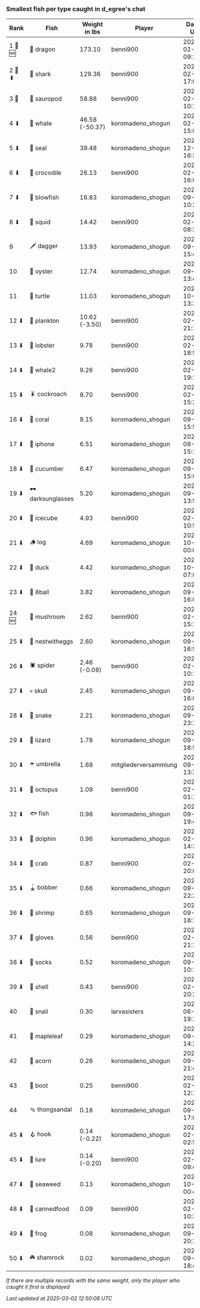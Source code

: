 ### Smallest fish per type caught in d_egree's chat
| Rank | Fish | Weight in lbs | Player | Date in UTC |
|------|--------|-----------|---------|------|
| 1 🥇 🆕 | 🐉 dragon | 173.10 | benni900 | 2025-02-24 09:14:48 |
| 2 🥈 ⬇ | 🦈 shark | 129.36 | benni900 | 2025-02-15 17:05:41 |
| 3 🥉  | 🦕 sauropod | 58.88 | benni900 | 2025-02-21 10:11:36 |
| 4 ⬇ | 🐳 whale | 46.58 (-50.37) | koromadeno_shogun | 2025-02-24 15:03:30 |
| 5 ⬇ | 🦭 seal | 39.48 | koromadeno_shogun | 2024-12-25 16:36:21 |
| 6 ⬇ | 🐊 crocodile | 26.13 | benni900 | 2025-02-18 16:09:25 |
| 7 ⬇ | 🐡 blowfish | 16.83 | koromadeno_shogun | 2024-09-09 10:21:28 |
| 8 ⬇ | 🦑 squid | 14.42 | benni900 | 2025-02-19 08:33:38 |
| 9  | 🗡️ dagger | 13.93 | koromadeno_shogun | 2024-09-09 15:45:49 |
| 10  | 🦪 oyster | 12.74 | koromadeno_shogun | 2024-09-03 13:48:42 |
| 11  | 🐢 turtle | 11.03 | koromadeno_shogun | 2024-10-01 13:37:59 |
| 12 ⬇ | 🦠 plankton | 10.62 (-3.50) | benni900 | 2025-02-23 21:15:08 |
| 13 ⬇ | 🦞 lobster | 9.78 | benni900 | 2025-02-16 18:51:07 |
| 14 ⬇ | 🐋 whale2 | 9.26 | benni900 | 2025-02-22 19:19:56 |
| 15 ⬇ | 🪳 cockroach | 8.70 | benni900 | 2025-02-21 15:20:20 |
| 16 ⬇ | 🪸 coral | 8.15 | koromadeno_shogun | 2024-09-21 15:59:09 |
| 17 ⬇ | 📱 iphone | 6.51 | koromadeno_shogun | 2024-09-26 15:12:56 |
| 18 ⬇ | 🥒 cucumber | 6.47 | koromadeno_shogun | 2024-09-15 15:03:32 |
| 19 ⬇ | 🕶️ darksunglasses | 5.20 | koromadeno_shogun | 2024-09-05 13:59:53 |
| 20 ⬇ | 🧊 icecube | 4.93 | benni900 | 2025-02-22 10:56:01 |
| 21 ⬇ | 🪵 log | 4.69 | koromadeno_shogun | 2024-10-18 00:03:02 |
| 22 ⬇ | 🦆 duck | 4.42 | koromadeno_shogun | 2024-10-26 07:07:16 |
| 23 ⬇ | 🎱 8ball | 3.82 | koromadeno_shogun | 2024-09-26 16:00:47 |
| 24 🆕 | 🍄 mushroom | 2.62 | benni900 | 2025-02-24 15:10:12 |
| 25 ⬇ | 🪺 nestwitheggs | 2.60 | koromadeno_shogun | 2024-09-26 16:56:22 |
| 26 ⬇ | 🕷️ spider | 2.46 (-0.08) | benni900 | 2025-02-23 10:19:17 |
| 27 ⬇ | 💀 skull | 2.45 | koromadeno_shogun | 2024-09-18 16:03:12 |
| 28 ⬇ | 🐍 snake | 2.21 | koromadeno_shogun | 2024-09-27 23:18:58 |
| 29 ⬇ | 🦎 lizard | 1.78 | koromadeno_shogun | 2024-09-27 18:53:22 |
| 30 ⬇ | ☂️ umbrella | 1.68 | mitgliederversammlung | 2024-09-17 13:34:57 |
| 31 ⬇ | 🐙 octopus | 1.09 | benni900 | 2025-02-22 01:12:02 |
| 32 ⬇ | 🐟 fish | 0.98 | koromadeno_shogun | 2024-09-18 19:48:10 |
| 33 ⬇ | 🐬 dolphin | 0.96 | koromadeno_shogun | 2025-02-19 14:38:31 |
| 34 ⬇ | 🦀 crab | 0.87 | benni900 | 2025-02-15 20:08:41 |
| 35 ⬇ | 🪀 bobber | 0.66 | koromadeno_shogun | 2024-09-26 22:24:15 |
| 36 ⬇ | 🦐 shrimp | 0.65 | koromadeno_shogun | 2024-09-26 18:12:18 |
| 37 ⬇ | 🧤 gloves | 0.56 | benni900 | 2025-02-15 21:10:34 |
| 38 ⬇ | 🧦 socks | 0.52 | koromadeno_shogun | 2024-09-14 10:13:51 |
| 39 ⬇ | 🐚 shell | 0.43 | benni900 | 2025-02-15 20:39:11 |
| 40  | 🐌 snail | 0.30 | larvasisters | 2024-06-01 19:16:26 |
| 41  | 🍁 mapleleaf | 0.29 | koromadeno_shogun | 2024-09-28 14:25:01 |
| 42  | 🌰 acorn | 0.26 | koromadeno_shogun | 2024-09-28 21:40:44 |
| 43  | 👢 boot | 0.25 | benni900 | 2025-02-16 12:11:25 |
| 44  | 🩴 thongsandal | 0.18 | koromadeno_shogun | 2024-09-03 17:07:06 |
| 45 ⬇ | 🪝 hook | 0.14 (-0.22) | koromadeno_shogun | 2025-02-24 02:59:02 |
| 45 ⬇ | 🎏 lure | 0.14 (-0.20) | benni900 | 2025-02-28 09:45:42 |
| 47 ⬇ | 🌿 seaweed | 0.13 | koromadeno_shogun | 2024-10-01 00:43:56 |
| 48 ⬇ | 🥫 cannedfood | 0.09 | benni900 | 2025-02-19 10:31:18 |
| 49 ⬇ | 🐸 frog | 0.08 | koromadeno_shogun | 2024-09-27 20:12:48 |
| 50 ⬇ | ☘️ shamrock | 0.02 | koromadeno_shogun | 2024-09-29 18:45:33 |

_If there are multiple records with the same weight, only the player who caught it first is displayed_

_Last updated at 2025-03-02 12:50:08 UTC_